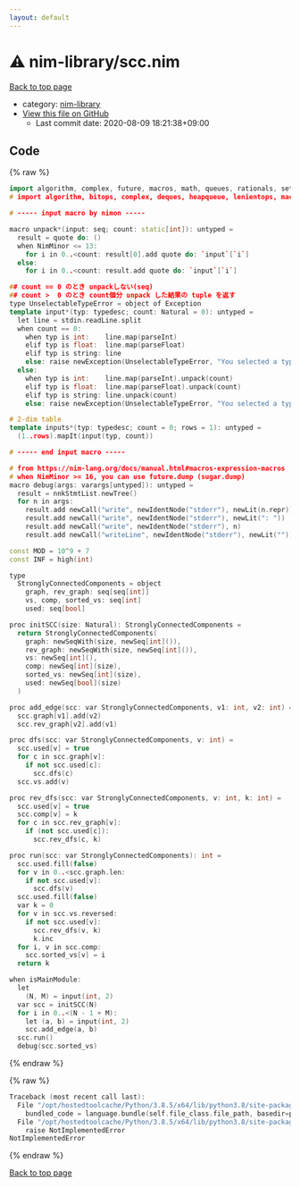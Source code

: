 ```yaml
---
layout: default
---
```


<!-- mathjax config similar to math.stackexchange -->
<script type="text/javascript" async
  src="https://cdnjs.cloudflare.com/ajax/libs/mathjax/2.7.5/MathJax.js?config=TeX-MML-AM_CHTML">
</script>
<script type="text/x-mathjax-config">
  MathJax.Hub.Config({
    TeX: { equationNumbers: { autoNumber: "AMS" }},
    tex2jax: {
      inlineMath: [ ['$','$'] ],
      processEscapes: true
    },
    "HTML-CSS": { matchFontHeight: false },
    displayAlign: "left",
    displayIndent: "2em"
  });
</script>

<script type="text/javascript" src="https://cdnjs.cloudflare.com/ajax/libs/jquery/3.4.1/jquery.min.js"></script>
<script src="https://cdn.jsdelivr.net/npm/jquery-balloon-js@1.1.2/jquery.balloon.min.js" integrity="sha256-ZEYs9VrgAeNuPvs15E39OsyOJaIkXEEt10fzxJ20+2I=" crossorigin="anonymous"></script>
<script type="text/javascript" src="../../assets/js/copy-button.js"></script>
<link rel="stylesheet" href="../../assets/css/copy-button.css" />


# :warning: nim-library/scc.nim

<a href="../../index.html">Back to top page</a>

* category: <a href="../../index.html#dd390cd6b7c8b7d7cfc5543fc36ddaac">nim-library</a>
* <a href="{{ site.github.repository_url }}/blob/master/nim-library/scc.nim">View this file on GitHub</a>
    - Last commit date: 2020-08-09 18:21:38+09:00




## Code

<a id="unbundled"></a>
{% raw %}
```cpp
import algorithm, complex, future, macros, math, queues, rationals, sets, sequtils, strutils, tables # for 0.13.0
# import algorithm, bitops, complex, deques, heapqueue, lenientops, macros, math, queues, rationals, sets, sequtils, strformat, strscans, strutils, sugar, tables # for 0.19

# ----- input macro by nimon -----

macro unpack*(input: seq; count: static[int]): untyped =
  result = quote do: ()
  when NimMinor <= 13:
    for i in 0..<count: result[0].add quote do: `input`[`i`]
  else:
    for i in 0..<count: result.add quote do: `input`[`i`]

## count == 0 のとき unpackしない(seq)
## count >  0 のとき count個分 unpack した結果の tuple を返す
type UnselectableTypeError = object of Exception
template input*(typ: typedesc; count: Natural = 0): untyped =
  let line = stdin.readLine.split
  when count == 0:
    when typ is int:    line.map(parseInt)
    elif typ is float:  line.map(parseFloat)
    elif typ is string: line
    else: raise newException(UnselectableTypeError, "You selected a type other than int, float or string")
  else:
    when typ is int:    line.map(parseInt).unpack(count)
    elif typ is float:  line.map(parseFloat).unpack(count)
    elif typ is string: line.unpack(count)
    else: raise newException(UnselectableTypeError, "You selected a type other than int, float or string")

# 2-dim table
template inputs*(typ: typedesc; count = 0; rows = 1): untyped =
  (1..rows).mapIt(input(typ, count))

# ----- end input macro -----

# from https://nim-lang.org/docs/manual.html#macros-expression-macros
# when NimMinor >= 16, you can use future.dump (sugar.dump)
macro debug(args: varargs[untyped]): untyped =
  result = nnkStmtList.newTree()
  for n in args:
    result.add newCall("write", newIdentNode("stderr"), newLit(n.repr))
    result.add newCall("write", newIdentNode("stderr"), newLit(": "))
    result.add newCall("write", newIdentNode("stderr"), n)
    result.add newCall("writeLine", newIdentNode("stderr"), newLit(""))

const MOD = 10^9 + 7
const INF = high(int)

type
  StronglyConnectedComponents = object
    graph, rev_graph: seq[seq[int]]
    vs, comp, sorted_vs: seq[int]
    used: seq[bool]

proc initSCC(size: Natural): StronglyConnectedComponents =
  return StronglyConnectedComponents(
    graph: newSeqWith(size, newSeq[int]()),
    rev_graph: newSeqWith(size, newSeq[int]()),
    vs: newSeq[int](),
    comp: newSeq[int](size),
    sorted_vs: newSeq[int](size),
    used: newSeq[bool](size)
  )

proc add_edge(scc: var StronglyConnectedComponents, v1: int, v2: int) =
  scc.graph[v1].add(v2)
  scc.rev_graph[v2].add(v1)

proc dfs(scc: var StronglyConnectedComponents, v: int) =
  scc.used[v] = true
  for c in scc.graph[v]:
    if not scc.used[c]:
      scc.dfs(c)
  scc.vs.add(v)

proc rev_dfs(scc: var StronglyConnectedComponents, v: int, k: int) =
  scc.used[v] = true
  scc.comp[v] = k
  for c in scc.rev_graph[v]:
    if (not scc.used[c]):
      scc.rev_dfs(c, k)

proc run(scc: var StronglyConnectedComponents): int =
  scc.used.fill(false)
  for v in 0..<scc.graph.len:
    if not scc.used[v]:
      scc.dfs(v)
  scc.used.fill(false)
  var k = 0
  for v in scc.vs.reversed:
    if not scc.used[v]:
      scc.rev_dfs(v, k)
      k.inc
  for i, v in scc.comp:
    scc.sorted_vs[v] = i
  return k

when isMainModule:
  let
    (N, M) = input(int, 2)
  var scc = initSCC(N)
  for i in 0..<(N - 1 + M):
    let (a, b) = input(int, 2)
    scc.add_edge(a, b)
  scc.run()
  debug(scc.sorted_vs)

```
{% endraw %}

<a id="bundled"></a>
{% raw %}
```cpp
Traceback (most recent call last):
  File "/opt/hostedtoolcache/Python/3.8.5/x64/lib/python3.8/site-packages/onlinejudge_verify/docs.py", line 349, in write_contents
    bundled_code = language.bundle(self.file_class.file_path, basedir=pathlib.Path.cwd())
  File "/opt/hostedtoolcache/Python/3.8.5/x64/lib/python3.8/site-packages/onlinejudge_verify/languages/nim.py", line 86, in bundle
    raise NotImplementedError
NotImplementedError

```
{% endraw %}

<a href="../../index.html">Back to top page</a>

